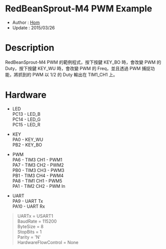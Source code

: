 RedBeanSprout-M4 PWM Example
========
* Author  : [Hom](http://about.me/Hom)
* Update  : 2015/03/26

Description
========
RedBeanSprout-M4 PWM 的範例程式，按下按鍵 KEY_BO 時，會改變 PWM 的 Duty，按下按鍵 KEY_WU 時，會改變 PWM 的 Freq，並且透過 PWM 捕捉功能，將抓到的 PWM 以 1/2 的 Duty 輸出在 TIM1_CH1 上。

Hardware
========
* LED  
PC13 - LED_B  
PC14 - LED_G  
PC15 - LED_R  

* KEY  
PA0  - KEY_WU  
PB2  - KEY_BO  

* PWM  
PA6  - TIM3 CH1 - PWM1  
PA7  - TIM3 CH2 - PWM2  
PB0  - TIM3 CH3 - PWM3  
PB1  - TIM3 CH4 - PWM4  
PA8  - TIM1 CH1 - PWM5  
PA1  - TIM2 CH2 - PWM In  

* UART  
PA9  - UART Tx  
PA10 - UART Rx  
> UARTx = USART1  
> BaudRate = 115200  
> ByteSize = 8  
> StopBits = 1  
> Parity = 'N'  
> HardwareFlowControl = None  
